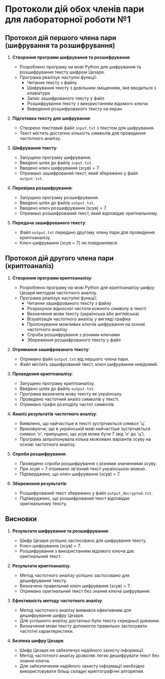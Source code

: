 # Протоколи дій обох членів пари для лабораторної роботи №1

## Протокол дій першого члена пари (шифрування та розшифрування)

1. **Створення програми шифрування та розшифрування**:
   - Розроблено програму на мові Python для шифрування та розшифрування тексту шифром Цезаря.
   - Програма реалізує наступні функції:
     - Читання тексту з файлу
     - Шифрування тексту з довільним зміщенням, яке вводиться з клавіатури
     - Запис зашифрованого тексту у файл
     - Розшифрування тексту з використанням відомого ключа
     - Виведення розшифрованого тексту на екран

2. **Підготовка тексту для шифрування**:
   - Створено текстовий файл `input.txt` з текстом для шифрування.
   - Текст містить достатню кількість символів для проведення частотного аналізу.

3. **Шифрування тексту**:
   - Запущено програму шифрування.
   - Введено шлях до файлу `input.txt`.
   - Введено ключ шифрування (зсув) = 7.
   - Отримано зашифрований текст, який збережено у файл `output.txt`.

4. **Перевірка розшифрування**:
   - Запущено програму розшифрування.
   - Введено шлях до файлу `output.txt`.
   - Введено ключ розшифрування (зсув) = 7.
   - Отримано розшифрований текст, який відповідає оригінальному.

5. **Передача зашифрованого тексту**:
   - Файл `output.txt` передано другому члену пари для проведення криптоаналізу.
   - Ключ шифрування (зсув = 7) не повідомлявся.

## Протокол дій другого члена пари (криптоаналіз)

1. **Створення програми криптоаналізу**:
   - Розроблено програму на мові Python для криптоаналізу шифру Цезаря методом частотного аналізу.
   - Програма реалізує наступні функції:
     - Читання зашифрованого тексту з файлу
     - Розрахунок відносної частоти кожного символу в тексті
     - Визначення мови тексту (українська або англійська)
     - Візуалізація частотного аналізу у вигляді графіка
     - Пропонування можливих ключів шифрування на основі частотного аналізу
     - Спроби розшифрування з різними ключами
     - Збереження розшифрованого тексту у файл

2. **Отримання зашифрованого тексту**:
   - Отримано файл `output.txt` від першого члена пари.
   - Файл містить зашифрований текст, ключ шифрування невідомий.

3. **Проведення криптоаналізу**:
   - Запущено програму криптоаналізу.
   - Введено шлях до файлу `output.txt`.
   - Програма визначила мову тексту як українську.
   - Проведено частотний аналіз символів у тексті.
   - Отримано графік розподілу частот символів.

4. **Аналіз результатів частотного аналізу**:
   - Виявлено, що найчастіше в тексті зустрічається символ 'ц'.
   - Враховуючи, що в українській мові найчастіше зустрічається символ 'о', припущено, що зсув може бути 7 (від 'о' до 'ц').
   - Програма запропонувала кілька можливих варіантів зсуву на основі частотного аналізу.

5. **Спроби розшифрування**:
   - Проведено спроби розшифрування з різними значеннями зсуву.
   - При зсуві = 7 отримано зв'язний текст українською мовою.
   - Підтверджено, що ключ шифрування (зсув) = 7.

6. **Збереження результатів**:
   - Розшифрований текст збережено у файл `output_decrypted.txt`.
   - Підтверджено, що розшифрований текст відповідає оригінальному тексту.

## Висновки

1. **Результати шифрування та розшифрування**:
   - Шифр Цезаря успішно застосовано для шифрування тексту.
   - Ключ шифрування (зсув) = 7.
   - Розшифрування з використанням відомого ключа дає оригінальний текст.

2. **Результати криптоаналізу**:
   - Метод частотного аналізу успішно застосовано для дешифрування тексту.
   - Визначено правильний ключ шифрування (зсув) = 7.
   - Отримано оригінальний текст без знання ключа шифрування.

3. **Ефективність методу частотного аналізу**:
   - Метод частотного аналізу виявився ефективним для дешифрування шифру Цезаря.
   - Для успішного аналізу достатньо було тексту середньої довжини.
   - Визначення мови тексту допомогло правильно застосувати частотні характеристики.

4. **Безпека шифру Цезаря**:
   - Шифр Цезаря не забезпечує надійного захисту інформації.
   - Метод частотного аналізу дозволяє легко дешифрувати текст без знання ключа.
   - Для забезпечення надійного захисту інформації необхідно використовувати більш складні криптографічні алгоритми.
